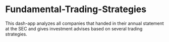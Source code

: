 # Fundamental-Trading-Strategies
This dash-app analyzes all companies that handed in their annual statement at the SEC and gives investment advises based on several trading strategies.
